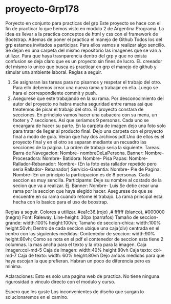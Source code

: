 # proyecto-Grp178
Poryecto en conjunto para practicas del grp
Este proyecto se hace con el fin de practicar lo que hemos visto en modulo 2 de Argentina Programa.
La idea es llevar a la practica conceptos de html y css con el framework de Bootstrap. Ademas de poner el practica el manejo de Github
Todos los del grp estamos invitados a participar. 
Para ellos vamos a realizar algo sencillo. Se dejan en una carpeta del mismo repositorio las imagenes que se van a utilizar. Para que haya trasnparencia dentro del grp y que no exista confusion se deja claro que es un proyecto sin fines de lucro. EL creeador del mismo lo unico que busca es practicar en grp el manejo de github y simular una ambiente laboral.
Reglas a seguir.
1. Se asignaran las tareas para no pisarnos y respetar el trabajo del otro. Para ello debemos crear una nueva rama y trabajar en ella. Luego se hara el correspondiente commit y push.
2. Asegurese que este trabajando en la su rama. Por desconocimiento del autor del proyecto no habra mucha seguridad entre ramas asi que treatemos de pisar el trabajo del otro.
El proyecto constara de secciones. En principio vamos hacer una cabacera con su menu, un footer y 7 secciones. Asi que seriamos 9 personas. Cada uno se encargara de hacer su parte.
En la carpeta de imagen dejo una foto solo para tratar de llegar al producto final.
Dejo una carpeta con el proyecto final a modo de guia. Veran que hay dos archivos pdf.Uno de ellos es el proyecto final y en el otro se separan mediante un recuadro las secciones de la pagina. 
La orden de trabajo seria la siguiente.
Tareas.
Barra de Navegacion: Nombre- nombreDeLaPersona.
Banner: Nombre- 
Procesadora: Nombre-
Batidora: Nombre-
Pisa Papas: Nombre-
Rallador-Rebanador: Nombre-         (En la foto esta rallador repetido pero seria Rallador- Rebanador)
Servicio-Garantia: Nombre-
Pie de Pagina: Nombre- 
En un principio la participacion es de 8 personas. Cada seccion es muy sencilla. 
Participante:
Deje su nombre al costado de la secion que va a realizar. Ej. Banner: Nombre- Luis
Se debe crear una rama por la seccion que haya elegido hacer. Asegurese de que se encuentre en su rama cuando retome el trabajo.
La rama principal esta hecha con lo basico para el uso de boostrap.

Reglas a seguir.
Colores a utilizar. #ea1c36.(rojo) ,# ffffff (blanco), #000000 (negro)
Font: Raleway.
Line-height: 30px (parrafos)
Tamaño de seccion-grande: width:100% height:100vh;
Tamaño de seccion-chica: width:100% height:50vh;
Dentro de cada seccion ubique una caja(div) centrada en el centro con las siguientes medidas: 
Contenedor de seccion: width:90% height:80vh;
Como se nota en el pdf el contenedor de seccion esta tiene 2 columnas. la mas ancha para el texto y la otra para la imagen.
Caja imagen:col-md-5 
Caja de Imagen: width:40% height:80vh 
Caja texto: col-md-7
Caja de texto: width: 60% height:80vh
Dejo ambas medidas para que haya escojan la que prefieran. Habran un poco de diferencia pero es minima.

Aclaraciones: Esto es solo una pagina web de practica. No tiene ninguna rigurosidad o vinculo directo con el modulo y curso. 

Espero que les guste
Los inconvenientes de diseño que surgan lo solucionaremos en el camino.
